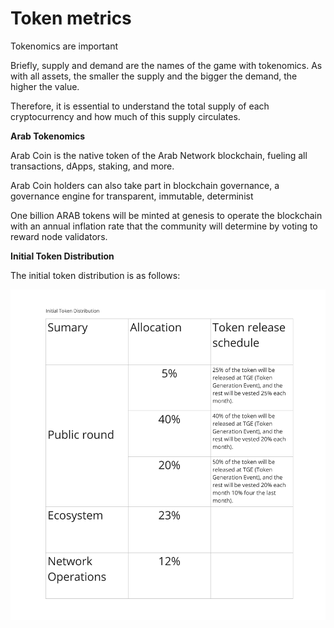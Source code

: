 # Token metrics

Tokenomics are important&#x20;

Briefly, supply and demand are the names of the game with tokenomics. As with all assets, the smaller the supply and the bigger the demand, the higher the value.

Therefore, it is essential to understand the total supply of each cryptocurrency and how much of this supply circulates.

**Arab Tokenomics**

Arab Coin is the native token of the Arab Network blockchain, fueling all transactions, dApps, staking, and more.

Arab Coin holders can also take part in blockchain governance, a governance engine for transparent, immutable, determinist

One billion ARAB tokens will be minted at genesis to operate the blockchain with an annual inflation rate that the community will determine by voting to reward node validators.

&#x20;

**Initial Token Distribution**

The initial token distribution is as follows:

![](<../../../.gitbook/assets/Untitled (16).jpg>)
